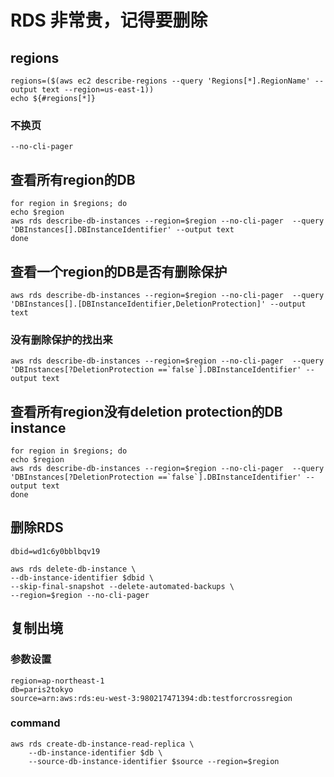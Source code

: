 # RDS 非常贵，记得要删除

## regions
```
regions=($(aws ec2 describe-regions --query 'Regions[*].RegionName' --output text --region=us-east-1))
echo ${#regions[*]}
```
### 不换页
```
--no-cli-pager
```
## 查看所有region的DB
```
for region in $regions; do
echo $region
aws rds describe-db-instances --region=$region --no-cli-pager  --query 'DBInstances[].DBInstanceIdentifier' --output text 
done
```
## 查看一个region的DB是否有删除保护
```
aws rds describe-db-instances --region=$region --no-cli-pager  --query 'DBInstances[].[DBInstanceIdentifier,DeletionProtection]' --output text
```
### 没有删除保护的找出来
```
aws rds describe-db-instances --region=$region --no-cli-pager  --query 'DBInstances[?DeletionProtection ==`false`].DBInstanceIdentifier' --output text
```
## 查看所有region没有deletion protection的DB instance
```
for region in $regions; do
echo $region
aws rds describe-db-instances --region=$region --no-cli-pager  --query 'DBInstances[?DeletionProtection ==`false`].DBInstanceIdentifier' --output text
done
```
## 删除RDS
```
dbid=wd1c6y0bblbqv19
```
```
aws rds delete-db-instance \
--db-instance-identifier $dbid \
--skip-final-snapshot --delete-automated-backups \
--region=$region --no-cli-pager

```

## 复制出境
### 参数设置
```
region=ap-northeast-1
db=paris2tokyo
source=arn:aws:rds:eu-west-3:980217471394:db:testforcrossregion
```
### command
```
aws rds create-db-instance-read-replica \
    --db-instance-identifier $db \
    --source-db-instance-identifier $source --region=$region
```
